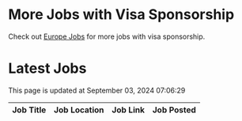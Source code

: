 # More Jobs with Visa Sponsorship

Check out [Europe Jobs](https://github.com/sureshparimi/europejobs#latest-jobs) for more jobs with visa sponsorship.

# Latest Jobs

This page is updated at September 03, 2024 07:06:29

| Job Title | Job Location | Job Link | Job Posted |
| --- | --- | --- | --- |
